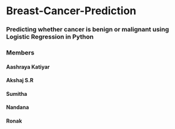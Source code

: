 # Breast-Cancer-Prediction

### Predicting whether cancer is benign or malignant using Logistic Regression in Python

<h3 class="code-line" data-line-start=1 data-line-end=2 ><a id="Members of Team 4_1"></a>Members</h3>
<h4 class="code-line" data-line-start=2 data-line-end=3 ><a id="Alfy Alex_2"></a>Aashraya Katiyar</h4>
<h4 class="code-line" data-line-start=3 data-line-end=4 ><a id="Akarsh S Nair_3"></a>Akshaj S.R</h4>
<h4 class="code-line" data-line-start=4 data-line-end=5 ><a id="Nayan Mk_4"></a>Sumitha</h4>
<h4 class="code-line" data-line-start=5 data-line-end=6 ><a id="Shyamdev Krishnan J_5"></a>Nandana</h4>
<h4 class="code-line" data-line-start=6 data-line-end=7 ><a id="Santhosh Mamidisetti_6"></a>Ronak</h4>

